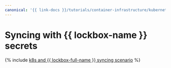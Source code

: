 ```yaml
---
canonical: '{{ link-docs }}/tutorials/container-infrastructure/kubernetes-lockbox-secrets'
---
```


# Syncing with {{ lockbox-name }} secrets

{% include [k8s and {{ lockbox-full-name }} syncing scenario](../../_tutorials/containers/kubernetes-lockbox-secrets.md) %}